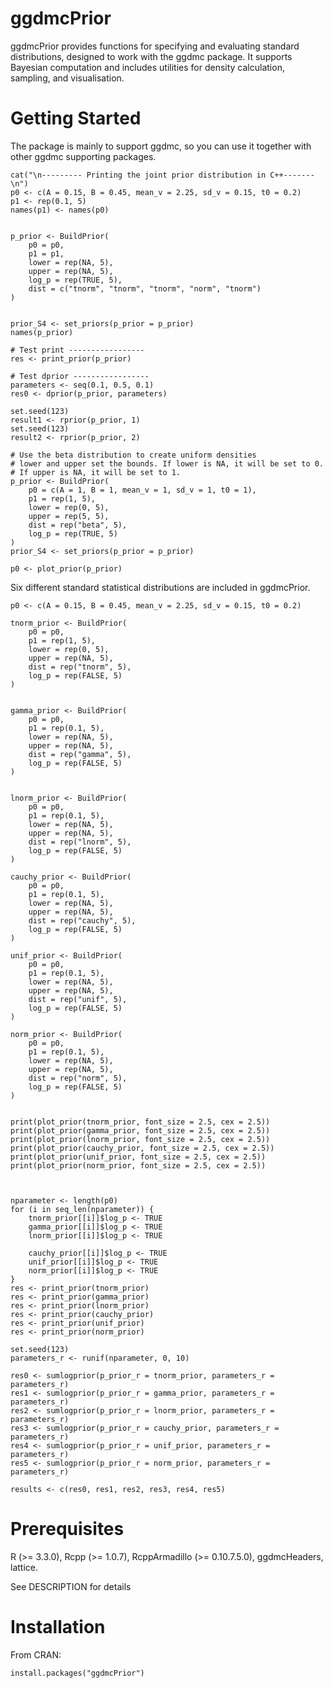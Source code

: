 # ggdmcPrior
ggdmcPrior provides functions for specifying and evaluating standard distributions, designed to work with the ggdmc package. It supports Bayesian computation and includes utilities for density calculation, sampling, and visualisation.

# Getting Started
The package is mainly to support ggdmc, so you can use it together with other ggdmc supporting packages.

```
cat("\n--------- Printing the joint prior distribution in C++-------\n")
p0 <- c(A = 0.15, B = 0.45, mean_v = 2.25, sd_v = 0.15, t0 = 0.2)
p1 <- rep(0.1, 5)
names(p1) <- names(p0)


p_prior <- BuildPrior(
    p0 = p0,
    p1 = p1,
    lower = rep(NA, 5),
    upper = rep(NA, 5),
    log_p = rep(TRUE, 5),
    dist = c("tnorm", "tnorm", "tnorm", "norm", "tnorm")
)


prior_S4 <- set_priors(p_prior = p_prior)
names(p_prior)

# Test print -----------------
res <- print_prior(p_prior)

# Test dprior -----------------
parameters <- seq(0.1, 0.5, 0.1)
res0 <- dprior(p_prior, parameters)

set.seed(123)
result1 <- rprior(p_prior, 1)
set.seed(123)
result2 <- rprior(p_prior, 2)

# Use the beta distribution to create uniform densities
# lower and upper set the bounds. If lower is NA, it will be set to 0.
# If upper is NA, it will be set to 1.
p_prior <- BuildPrior(
    p0 = c(A = 1, B = 1, mean_v = 1, sd_v = 1, t0 = 1),
    p1 = rep(1, 5),
    lower = rep(0, 5),
    upper = rep(5, 5),
    dist = rep("beta", 5),
    log_p = rep(TRUE, 5)
)
prior_S4 <- set_priors(p_prior = p_prior)

p0 <- plot_prior(p_prior)

```

Six different standard statistical distributions are included in ggdmcPrior.

```
p0 <- c(A = 0.15, B = 0.45, mean_v = 2.25, sd_v = 0.15, t0 = 0.2)

tnorm_prior <- BuildPrior(
    p0 = p0,
    p1 = rep(1, 5),
    lower = rep(0, 5),
    upper = rep(NA, 5),
    dist = rep("tnorm", 5),
    log_p = rep(FALSE, 5)
)


gamma_prior <- BuildPrior(
    p0 = p0,
    p1 = rep(0.1, 5),
    lower = rep(NA, 5),
    upper = rep(NA, 5),
    dist = rep("gamma", 5),
    log_p = rep(FALSE, 5)
)


lnorm_prior <- BuildPrior(
    p0 = p0,
    p1 = rep(0.1, 5),
    lower = rep(NA, 5),
    upper = rep(NA, 5),
    dist = rep("lnorm", 5),
    log_p = rep(FALSE, 5)
)

cauchy_prior <- BuildPrior(
    p0 = p0,
    p1 = rep(0.1, 5),
    lower = rep(NA, 5),
    upper = rep(NA, 5),
    dist = rep("cauchy", 5),
    log_p = rep(FALSE, 5)
)

unif_prior <- BuildPrior(
    p0 = p0,
    p1 = rep(0.1, 5),
    lower = rep(NA, 5),
    upper = rep(NA, 5),
    dist = rep("unif", 5),
    log_p = rep(FALSE, 5)
)

norm_prior <- BuildPrior(
    p0 = p0,
    p1 = rep(0.1, 5),
    lower = rep(NA, 5),
    upper = rep(NA, 5),
    dist = rep("norm", 5),
    log_p = rep(FALSE, 5)
)


print(plot_prior(tnorm_prior, font_size = 2.5, cex = 2.5))
print(plot_prior(gamma_prior, font_size = 2.5, cex = 2.5))
print(plot_prior(lnorm_prior, font_size = 2.5, cex = 2.5))
print(plot_prior(cauchy_prior, font_size = 2.5, cex = 2.5))
print(plot_prior(unif_prior, font_size = 2.5, cex = 2.5))
print(plot_prior(norm_prior, font_size = 2.5, cex = 2.5))



nparameter <- length(p0)
for (i in seq_len(nparameter)) {
    tnorm_prior[[i]]$log_p <- TRUE
    gamma_prior[[i]]$log_p <- TRUE
    lnorm_prior[[i]]$log_p <- TRUE

    cauchy_prior[[i]]$log_p <- TRUE
    unif_prior[[i]]$log_p <- TRUE
    norm_prior[[i]]$log_p <- TRUE
}
res <- print_prior(tnorm_prior)
res <- print_prior(gamma_prior)
res <- print_prior(lnorm_prior)
res <- print_prior(cauchy_prior)
res <- print_prior(unif_prior)
res <- print_prior(norm_prior)

set.seed(123)
parameters_r <- runif(nparameter, 0, 10)

res0 <- sumlogprior(p_prior_r = tnorm_prior, parameters_r = parameters_r)
res1 <- sumlogprior(p_prior_r = gamma_prior, parameters_r = parameters_r)
res2 <- sumlogprior(p_prior_r = lnorm_prior, parameters_r = parameters_r)
res3 <- sumlogprior(p_prior_r = cauchy_prior, parameters_r = parameters_r)
res4 <- sumlogprior(p_prior_r = unif_prior, parameters_r = parameters_r)
res5 <- sumlogprior(p_prior_r = norm_prior, parameters_r = parameters_r)

results <- c(res0, res1, res2, res3, res4, res5)

```

# Prerequisites
R (>= 3.3.0), Rcpp (>= 1.0.7), RcppArmadillo (>= 0.10.7.5.0), ggdmcHeaders, lattice.

See DESCRIPTION for details

# Installation

From CRAN:
```
install.packages("ggdmcPrior")
```